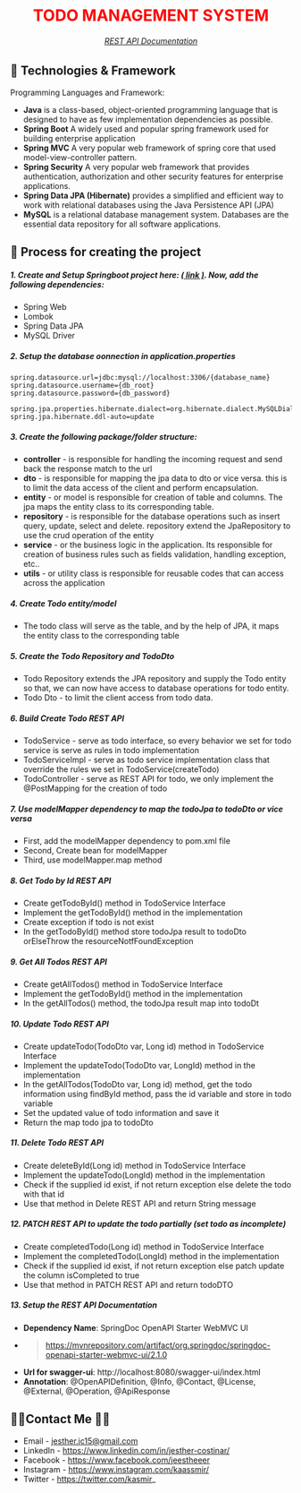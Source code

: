 <h1 style="color: #FF0000;" align="center">TODO MANAGEMENT SYSTEM</h1>
<h6 style="color: #FF0000;" align="center"><a href="http://localhost:8080/swagger-ui/index.html#/">REST API Documentation</a></h6>


## 💾 Technologies & Framework

Programming Languages and Framework:

- <strong>Java</strong> is a class-based, object-oriented programming language that is designed to have as few implementation dependencies as possible.
- <strong>Spring Boot</strong> A widely used and popular spring framework used for building enterprise application
- <strong>Spring MVC</strong> A very popular web framework of spring core that used model-view-controller pattern.
- <strong>Spring Security</strong> A very popular web framework that provides authentication, authorization and other security features for enterprise applications.
- <strong>Spring Data JPA (Hibernate)</strong> provides a simplified and efficient way to work with relational databases using the Java Persistence API (JPA)
- <strong>MySQL</strong> is a relational database management system. Databases are the essential data repository for all software applications.

## 🔵 Process for creating the project
##### 1. Create and Setup Springboot project here: <a href="https://start.spring.io/">( link )</a>. Now, add the following dependencies:

- Spring Web
- Lombok
- Spring Data JPA
- MySQL Driver

##### 2. Setup the database oonnection in application.properties

```
spring.datasource.url=jdbc:mysql://localhost:3306/{database_name}
spring.datasource.username={db_root}
spring.datasource.password={db_password}

spring.jpa.properties.hibernate.dialect=org.hibernate.dialect.MySQLDialect
spring.jpa.hibernate.ddl-auto=update
```
##### 3. Create the following package/folder structure:

- <strong>controller</strong> - is responsible for handling the incoming request and send back the response match to the url
- <strong>dto</strong> - is responsible for mapping the jpa data to dto or vice versa. this is to limit the data access of the client and perform encapsulation.
- <strong>entity</strong> - or model is responsible for creation of table and columns. The jpa maps the entity class to its corresponding table.
- <strong>repository</strong> - is responsible for the database operations such as insert query, update, select and delete. repository extend the JpaRepository to use the crud operation of the entity
- <strong>service</strong> - or the business logic in the application. Its responsible for creation of business rules such as fields validation, handling exception, etc..
- <strong>utils</strong> - or utility class is responsible for reusable codes that can access across the application

##### 4. Create Todo entity/model
- The todo class will serve as the table, and by the help of JPA, it maps the entity class to the corresponding table

##### 5. Create the Todo Repository and TodoDto
- Todo Repository extends the JPA repository and supply the Todo entity so that, we can now have access to database operations for todo entity.
- Todo Dto - to limit the client access from todo data.

##### 6. Build Create Todo REST API
- TodoService - serve as todo interface, so every behavior we set for todo service is serve as rules in todo implementation
- TodoServiceImpl - serve as todo service implementation class that override the rules we set in TodoService(createTodo)
- TodoController - serve as REST API for todo, we only implement the @PostMapping for the creation of todo

##### 7. Use modelMapper dependency to map the todoJpa to todoDto or vice versa
- First, add the modelMapper dependency to pom.xml file
- Second, Create bean for modelMapper
- Third, use modelMapper.map method

##### 8. Get Todo by Id REST API
- Create getTodoById() method in TodoService Interface
- Implement the getTodoById() method in the implementation
- Create exception if todo is not exist
- In the getTodoById() method store todoJpa result to todoDto orElseThrow the resourceNotfFoundException

##### 9. Get All Todos REST API
- Create getAllTodos() method in TodoService Interface
- Implement the getTodoById() method in the implementation
- In the getAllTodos() method, the todoJpa result map into todoDt

##### 10. Update Todo REST API
- Create updateTodo(TodoDto var, Long id) method in TodoService Interface
- Implement the updateTodo(TodoDto var, LongId) method in the implementation
- In the getAllTodos(TodoDto var, Long id) method, get the todo information using findById method, pass the id variable and store in todo variable
- Set the updated value of todo information and save it
- Return the map todo jpa to todoDto

##### 11. Delete Todo REST API
- Create deleteById(Long id) method in TodoService Interface
- Implement the updateTodo(LongId) method in the implementation
- Check if the supplied id exist, if not return exception else delete the todo with that id
- Use that method in Delete REST API and return String message

##### 12. PATCH REST API to update the todo partially (set todo as incomplete)
- Create completedTodo(Long id) method in TodoService Interface
- Implement the completedTodo(LongId) method in the implementation
- Check if the supplied id exist, if not return exception else patch update the column isCompleted to true
- Use that method in PATCH REST API and return todoDTO

##### 13. Setup the REST API Documentation 
- <strong>Dependency Name</strong>: SpringDoc OpenAPI Starter WebMVC UI
- > https://mvnrepository.com/artifact/org.springdoc/springdoc-openapi-starter-webmvc-ui/2.1.0
- <strong>Url for swagger-ui</strong>: http://localhost:8080/swagger-ui/index.html
- <strong>Annotation</strong>: @OpenAPIDefinition, @Info, @Contact, @License, @External, @Operation, @ApiResponse

## 👨‍💻Contact Me 🚀🔵
- Email - jesther.jc15@gmail.com
- LinkedIn - https://www.linkedin.com/in/jesther-costinar/
- Facebook - https://www.facebook.com/jeestheeer
- Instagram - https://www.instagram.com/kaassmir/
- Twitter - https://twitter.com/kasmir_
